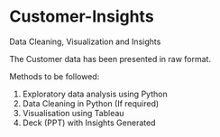 # Customer-Insights
Data Cleaning, Visualization and Insights

The Customer data has been presented in raw format. 

Methods to be followed:

1. Exploratory data analysis using Python
2. Data Cleaning in Python (If required)
3. Visualisation using Tableau
4. Deck (PPT) with Insights Generated
